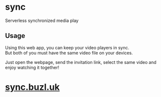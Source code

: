 # sync
Serverless synchronized media play

## Usage
Using this web app, you can keep your video players in sync.  
But both of you must have the same video file on your devices.

Just open the webpage, send the invitation link, select the same video and enjoy watching it together!

# [sync.buzl.uk](https://sync.buzl.uk/)
